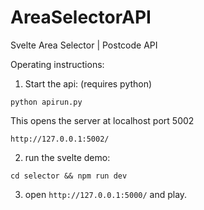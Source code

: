 # AreaSelectorAPI
Svelte Area Selector | Postcode API 




Operating instructions:

1. Start the api: (requires python)

`python apirun.py`

This opens the server at localhost port 5002

`http://127.0.0.1:5002/`

2. run the svelte demo:

`cd selector && npm run dev`

3. open `http://127.0.0.1:5000/` and play. 

